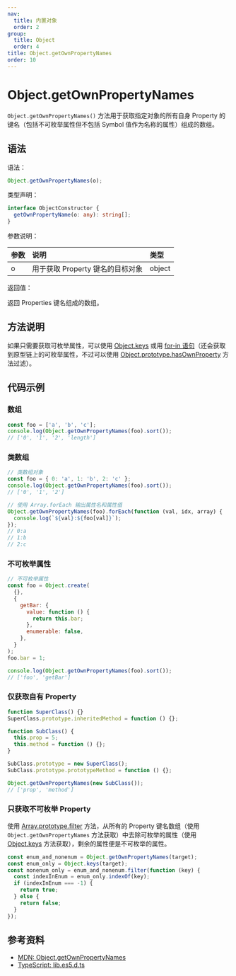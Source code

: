 ```yaml
---
nav:
  title: 内置对象
  order: 2
group:
  title: Object
  order: 4
title: Object.getOwnPropertyNames
order: 10
---
```


# Object.getOwnPropertyNames

`Object.getOwnPropertyNames()` 方法用于获取指定对象的所有自身 Property 的键名（包括不可枚举属性但不包括 Symbol 值作为名称的属性）组成的数组。

## 语法

语法：

```js
Object.getOwnPropertyNames(o);
```

类型声明：

```ts
interface ObjectConstructor {
  getOwnPropertyName(o: any): string[];
}
```

参数说明：

| 参数 | 说明                             | 类型   |
| :--- | :------------------------------- | :----- |
| o    | 用于获取 Property 键名的目标对象 | object |

返回值：

返回 Properties 键名组成的数组。

## 方法说明

如果只需要获取可枚举属性，可以使用 [Object.keys](keys) 或用 [for-in 语句](../../../../basic-concept/statements-and-declarations/iteration-statement/the-for-in-statement)（还会获取到原型链上的可枚举属性，不过可以使用 [Object.prototype.hasOwnProperty](../properties-of-the-object-prototype-object/hasOwnProperty) 方法过滤）。

## 代码示例

### 数组

```js
const foo = ['a', 'b', 'c'];
console.log(Object.getOwnPropertyNames(foo).sort());
// ['0', '1', '2', 'length']
```

### 类数组

```js
// 类数组对象
const foo = { 0: 'a', 1: 'b', 2: 'c' };
console.log(Object.getOwnPropertyNames(foo).sort());
// ['0', '1', '2']

// 使用 Array.forEach 输出属性名和属性值
Object.getOwnPropertyNames(foo).forEach(function (val, idx, array) {
  console.log(`${val}:${foo[val]}`);
});
// 0:a
// 1:b
// 2:c
```

### 不可枚举属性

```js
// 不可枚举属性
const foo = Object.create(
  {},
  {
    getBar: {
      value: function () {
        return this.bar;
      },
      enumerable: false,
    },
  }
);
foo.bar = 1;

console.log(Object.getOwnPropertyNames(foo).sort());
// ['foo', 'getBar']
```

### 仅获取自有 Property

```js
function SuperClass() {}
SuperClass.prototype.inheritedMethod = function () {};

function SubClass() {
  this.prop = 5;
  this.method = function () {};
}

SubClass.prototype = new SuperClass();
SubClass.prototype.prototypeMethod = function () {};

Object.getOwnPropertyNames(new SubClass());
// ['prop', 'method']
```

### 只获取不可枚举 Property

使用 [Array.prototype.filter](../../../indexed-collections/array-objects/properties-of-the-array-prototype-object/iteration-methods/filter) 方法，从所有的 Property 键名数组（使用 `Object.getOwnPropertyNames` 方法获取）中去除可枚举的属性（使用 [Object.keys](./keys) 方法获取），剩余的属性便是不可枚举的属性。

```js
const enum_and_nonenum = Object.getOwnPropertyNames(target);
const enum_only = Object.keys(target);
const nonenum_only = enum_and_nonenum.filter(function (key) {
  const indexInEnum = enum_only.indexOf(key);
  if (indexInEnum === -1) {
    return true;
  } else {
    return false;
  }
});
```

## 参考资料

- [MDN: Object.getOwnPropertyNames](https://developer.mozilla.org/zh-CN/docs/Web/JavaScript/Reference/Global_Objects/Object/getOwnPropertyNames)
- [TypeScript: lib.es5.d.ts](https://github.com/microsoft/TypeScript/blob/main/lib/lib.es5.d.ts)

